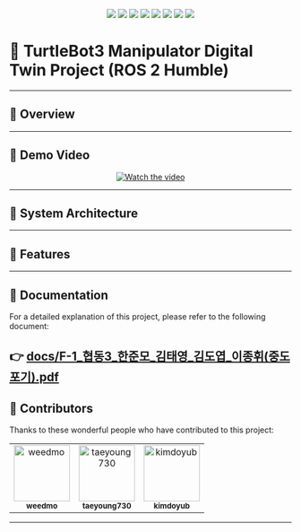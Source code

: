 <p align="center">
  <img src="https://img.shields.io/badge/ROS2-Humble-blue?logo=ros" />
  <img src="https://img.shields.io/badge/TurtleBot3+Manipulator-robot-brightgreen?logo=raspberrypi" />
  <img src="https://img.shields.io/badge/Python-language-yellow?logo=python" />
  <img src="https://img.shields.io/badge/C++-language-00599C?logo=c%2B%2B" />
  <img src="https://img.shields.io/badge/OpenCV-computer%20vision-red?logo=opencv" />
  <img src="https://img.shields.io/badge/MoveIt2-motion%20planning-blueviolet?logo=moveit" />
  <img src="https://img.shields.io/badge/Gazebo-digital%20twin-lightgrey?logo=gazebo" />
  <img src="https://img.shields.io/badge/License-Apache%202.0-blue.svg?logo=apache" />
</p>

# 🤖 TurtleBot3 Manipulator Digital Twin Project (ROS 2 Humble)

---

## 📌 Overview

---

## 🎥 Demo Video
<p align="center">
  <a href="https://youtu.be/NclsziqyBPk">
    <img src="https://img.youtube.com/vi/NclsziqyBPk/0.jpg" alt="Watch the video"/>
  </a>
</p>

---

## 🔁 System Architecture

---


## 🔧 Features


---

## 📄 Documentation
For a detailed explanation of this project, please refer to the following document:

👉 [docs/F-1_협동3_한준모_김태영_김도엽_이종휘(중도포기).pdf](docs/F-1_협동3_한준모_김태영_김도엽_이종휘(중도포기).pdf)
---
## 👥 Contributors
Thanks to these wonderful people who have contributed to this project:
<table>
  <tr>
    <td align="center">
      <a href="https://github.com/weedmo">
        <img src="https://github.com/weedmo.png" width="100px;" alt="weedmo"/><br />
        <sub><b>weedmo</b></sub>
      </a>
    </td>
    <td align="center">
      <a href="https://github.com/taeyoung730">
        <img src="https://github.com/taeyoung730.png" width="100px;" alt="taeyoung730"/><br />
        <sub><b>taeyoung730</b></sub>
      </a>
    </td>
    <td align="center">
      <a href="https://github.com/kimdoyub">
        <img src="https://github.com/kimdoyub.png" width="100px;" alt="kimdoyub"/><br />
        <sub><b>kimdoyub</b></sub>
      </a>
    </td>
  </tr>
</table>

---
